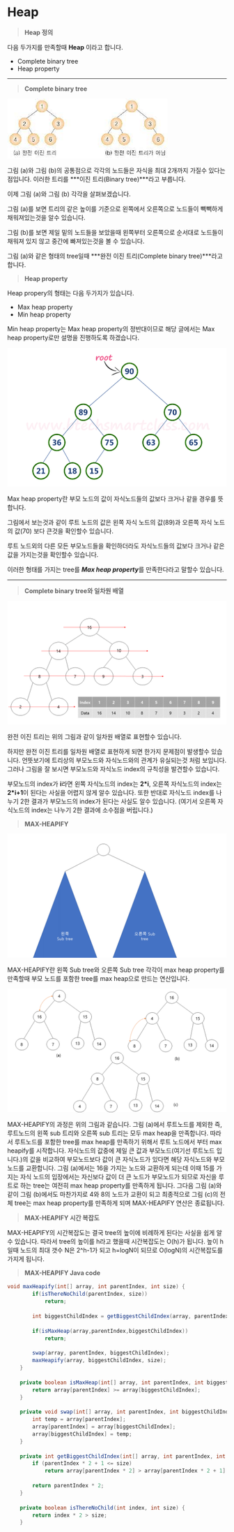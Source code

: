 # Heap

> **Heap 정의**

다음 두가지를 만족할때 **Heap** 이라고 합니다.

* Complete binary tree
* Heap property

---

> **Complete binary tree**

![complete_binary_tree](../images/complete_binary_tree.jpeg)

그림 (a)와 그림 (b)의 공통점으로 각각의 노드들은 자식을 최대 2개까지 가질수 있다는 점입니다. 이러한 트리를 ***이진 트리(Binary tree)***라고 부릅니다.

이제 그림 (a)와 그림 (b) 각각을 살펴보겠습니다.

그림 (a)를 보면 트리의 같은 높이를 기준으로 왼쪽에서 오른쪽으로 노드들이 빽빽하게 채워져있는것을 알수 있습니다.

그림 (b)를 보면 제일 밑의 노드들을 보았을때 왼쪽부터 오른쪽으로 순서대로 노드들이 채워져 있지 않고 중간에 빠져있는것을 볼 수 있습니다.

그림 (a)와 같은 형태의 tree일때 ***완전 이진 트리(Complete binary tree)***라고 합니다.



> **Heap property**

Heap propery의 형태는 다음 두가지가 있습니다.

* Max heap property
* Min heap property

Min heap property는 Max heap property의 정반대이므로 해당 글에서는 Max heap property로만 설명을 진행하도록 하겠습니다.

![max_heap_property](../images/max_heap_property.png)

Max heap property란 부모 노드의 값이 자식노드들의 값보다 크거나 같을 경우를 뜻합니다. 

그림에서 보는것과 같이 루트 노드의 값은 왼쪽 자식 노드의 값(89)과 오른쪽 자식 노드의 값(70) 보다 큰것을 확인할수 있습니다.

루트 노드외의 다른 모든 부모노드들을 확인하더라도 자식노드들의 값보다 크거나 같은 값을 가지는것을 확인할수 있습니다. 

이러한 형태를 가지는 tree를 ***Max heap property***를 만족한다라고 말할수 있습니다.

---

> **Complete binary tree와 일차원 배열**

<img src="../images/complete_binary_tree_and_array.PNG" alt="image" style="zoom:50%;" />

완전 이진 트리는 위의 그림과 같이 일차원 배열로 표현할수 있습니다. 

하지만 완전 이진 트리를 일차원 배열로 표현하게 되면 한가지 문제점이 발생할수 있습니다. 언뜻보기에 트리상의 부모노드와 자식노드와의 관계가 유실되는것 처럼 보입니다. 그러나 그림을 잘 보시면 부모노드와 자식노드 index의 규칙성을 발견할수 있습니다.

부모노드의 index가 **i**라면 왼쪽 자식노드의 index는 **2*i**, 오른쪽 자식노드의 index는 **2*i+1**이 된다는 사실을 어렵지 않게 알수 있습니다. 또한 반대로 자식노드 index를 나누기 2한 결과가 부모노드의 index가 된다는 사실도 알수 있습니다. (여기서 오른쪽 자식노드의 index는 나누기 2한 결과에 소수점을 버립니다.)

> **MAX-HEAPIFY**

<img src="../images/heapify.png" alt="image" style="zoom:50%;" />



MAX-HEAPIFY란 왼쪽 Sub tree와 오른쪽 Sub tree 각각이 max heap property를 만족할때 부모 노드를 포함한 tree를 max heap으로 만드는 연산입니다. 



<img src="../images/heapify_process.png" alt="images" style="zoom:50%;" />



MAX-HEAPIFY의 과정은 위의 그림과 같습니다. 그림 (a)에서 루트노드를 제외한 즉, 루트노드의 왼쪽 sub 트리와 오른쪽 sub 트리는 모두 max heap을 만족합니다. 따라서 루트노드를 포함한 tree를 max heap를 만족하기 위해서 루트 노드에서 부터 max heapify를 시작합니다. 자식노드의 값중에 제일 큰 값과 부모노드(여기선 루트노드 입니다.)의 값을 비교하여 부모노드보다 값이 큰 자식노드가 있다면 해당 자식노드와 부모노드를 교환합니다. 그림 (a)에서는 16을 가지는 노드와 교환하게 되는데 이때 15를 가지는 자식 노드의 입장에서는 자신보다 값이 더 큰 노드가 부모노드가 되므로 자신을 루트로 하는 tree는 여전히 max heap property를 만족하게 됩니다. 그다음 그림 (a)와 같이 그림 (b)에서도 마찬가지로 4와 8의 노드가 교환이 되고 최종적으로 그림 (c)의 전체 tree는 max heap property를 만족하게 되며 MAX-HEAPIFY 연산은 종료됩니다.

> **MAX-HEAPIFY 시간 복잡도**

MAX-HEAPIFY의 시간복잡도는 결국 tree의 높이에 비례하게 된다는 사실을 쉽게 알수 있습니다. 따라서 tree의 높이를 h라고 했을때 시간복잡도는 O(h)가 됩니다. 높이 h일때 노드의 최대 갯수 N은 2^h-1가 되고 h=logN이 되므로 O(logN)의 시간복잡도를 가지게 됩니다.



> **MAX-HEAPIFY Java code**

``` java
void maxHeapify(int[] array, int parentIndex, int size) {
        if(isThereNoChild(parentIndex, size))
            return;

        int biggestChildIndex = getBiggestChildIndex(array, parentIndex, size);

        if(isMaxHeap(array,parentIndex,biggestChildIndex))
            return;

        swap(array, parentIndex, biggestChildIndex);
        maxHeapify(array, biggestChildIndex, size);
    }

    private boolean isMaxHeap(int[] array, int parentIndex, int biggestChildIndex) {
        return array[parentIndex] >= array[biggestChildIndex];
    }

    private void swap(int[] array, int parentIndex, int biggestChildIndex) {
        int temp = array[parentIndex];
        array[parentIndex] = array[biggestChildIndex];
        array[biggestChildIndex] = temp;
    }

    private int getBiggestChildIndex(int[] array, int parentIndex, int size) {
        if (parentIndex * 2 + 1 <= size)
            return array[parentIndex * 2] > array[parentIndex * 2 + 1] ? parentIndex * 2 : parentIndex * 2 + 1;

        return parentIndex * 2;
    }

    private boolean isThereNoChild(int index, int size) {
        return index * 2 > size;
    }
```



















